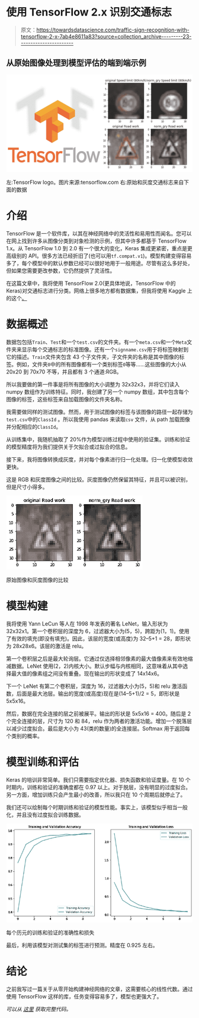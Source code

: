 # 使用 TensorFlow 2.x 识别交通标志

> 原文：<https://towardsdatascience.com/traffic-sign-recognition-with-tensorflow-2-x-7ab4e8611a83?source=collection_archive---------23----------------------->

## 从原始图像处理到模型评估的端到端示例

![](img/249d16aad583cbe0c339460b435eacd2.png)

左:TensorFlow logo。图片来源:tensorflow.com 右:原始和灰度交通标志来自下面的数据

# 介绍

TensorFlow 是一个软件库，以其在神经网络中的灵活性和易用性而闻名。您可以在网上找到许多从图像分类到对象检测的示例，但其中许多都基于 TensorFlow 1.x。从 TensorFlow 1.0 到 2.0 有一个很大的变化，Keras 集成更紧密，重点是更高级别的 API。很多方法已经折旧了(也可以用`tf.compat.v1`)。模型构建变得容易多了，每个模型中的默认参数已经可以很好地用于一般用途。尽管有这么多好处，但如果您需要更改参数，它仍然提供了灵活性。

在这篇文章中，我将使用 TensorFlow 2.0(更具体地说，TensorFlow 中的 Keras)对交通标志进行分类。网络上很多地方都有数据集，但我将使用 Kaggle 上的这个[。](https://www.kaggle.com/meowmeowmeowmeowmeow/gtsrb-german-traffic-sign)

# 数据概述

数据包包括`Train`、`Test`和一个`test.csv`的文件夹。有一个`meta.csv`和一个`Meta`文件夹来显示每个交通标志的标准图像。还有一个`signname.csv`用于将标签映射到它的描述。`Train`文件夹包含 43 个子文件夹，子文件夹的名称是其中图像的标签。例如，文件夹`0`中的所有图像都有一个类别标签`0`等等……这些图像的大小从 20x20 到 70x70 不等，并且都有 3 个通道:RGB。

所以我要做的第一件事是将所有图像的大小调整为 32x32x3，并将它们读入 numpy 数组作为训练特征。同时，我创建了另一个 numpy 数组，其中包含每个图像的标签，这些标签来自加载图像的文件夹名称。

我需要做同样的测试图像。然而，用于测试图像的标签与该图像的路径一起存储为`test.csv`中的`ClassId` 。所以我使用 pandas 来读取`csv` 文件，从 path 加载图像并分配相应的`ClassId`。

从训练集中，我随机抽取了 20%作为模型训练过程中使用的验证集。训练和验证的模型精度将为我们提供关于欠拟合或过拟合的信息。

接下来，我将图像转换成灰度，并对每个像素进行归一化处理。归一化使模型收敛更快。

这是 RGB 和灰度图像之间的比较。灰度图像仍然保留其特征，并且可以被识别，但是尺寸小得多。

![](img/a18179a25875943f97e67352d2f5e2d1.png)

原始图像和灰度图像的比较

# 模型构建

我将使用 Yann LeCun 等人在 1998 年发表的著名 LeNet，输入形状为 32x32x1。第一个卷积层的深度为 6，过滤器大小为(5，5)，跨距为(1，1)。使用了有效的填充(即没有填充)。因此，该层的宽度(或高度)为 32–5+1 = 28，即形状为 28x28x6。该层的激活是 relu。

第一个卷积层之后是最大轮询层。它通过仅选择相邻像素的最大值像素来有效地缩减数据。LeNet 使用(2，2)内核大小。默认步幅与内核相同，这意味着从其中选择最大值的像素组之间没有重叠。现在输出的形状变成了 14x14x6。

下一个 LeNet 有第二个卷积层，深度为 16，过滤器大小为(5，5)和 relu 激活函数，后面是最大池层。输出的宽度(或高度)现在是(14–5+1)/2 = 5，即形状是 5x5x16。

然后，数据在完全连接的层之前被展平。输出的形状是 5x5x16 = 400。随后是 2 个完全连接的层，尺寸为 120 和 84，relu 作为两者的激活功能。增加一个脱落层以减少过度拟合。最后是大小为 43(类的数量)的全连接层。Softmax 用于返回每个类别的概率。

# 模型训练和评估

Keras 的培训非常简单。我们只需要指定优化器、损失函数和验证度量。在 10 个时期内，训练和验证的准确度都在 0.97 以上。对于脱层，没有明显的过度拟合。另一方面，增加训练只会产生最小的改善，所以我只在 10 个周期后就停止了。

我们还可以绘制每个时期训练和验证的模型性能。事实上，该模型似乎相当一般化，并且没有过度拟合训练数据。

![](img/85be331d548d02f30da003c3203f1b39.png)

每个历元的训练和验证的准确性和损失

最后，利用该模型对测试集的标签进行预测。精度在 0.925 左右。

# 结论

之前我写过一篇关于从零开始构建神经网络的文章，这需要核心的线性代数。通过使用 TensorFlow 这样的库，任务变得容易多了，模型也更强大了。

*可以从* [*这里*](https://github.com/JunWorks/Traffic-Sign-Classifier) *获取完整代码。*